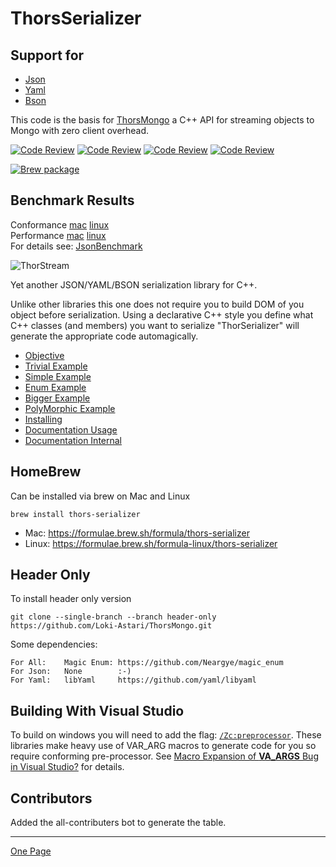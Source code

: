 # ThorsSerializer

## Support for

* [Json](https://www.json.org/json-en.html)
* [Yaml](https://yaml.org/)
* [Bson](http://bsonspec.org/)

This code is the basis for [ThorsMongo](https://github.com/Loki-Astari/ThorsMongo) a C++ API for streaming objects to Mongo with zero client overhead.  


[![Code Review](http://www.zomis.net/codereview/shield/?qid=81920)](http://codereview.stackexchange.com/q/81920/507)
[![Code Review](http://www.zomis.net/codereview/shield/?qid=79281)](http://codereview.stackexchange.com/q/79281/507)
[![Code Review](http://www.zomis.net/codereview/shield/?qid=7567)](http://codereview.stackexchange.com/q/7567/507)
[![Code Review](http://www.zomis.net/codereview/shield/?qid=7536)](http://codereview.stackexchange.com/q/7536/507)

[![Brew package](https://img.shields.io/badge/Brew-package-blueviolet)](https://formulae.brew.sh/formula/thors-serializer)


## Benchmark Results
Conformance [mac](https://LokiAstari.com/Json/Conformance.osx.html) [linux](https://LokiAstari.com/Json/Conformance.linux.html)  
Performance [mac](https://LokiAstari.com/Json/Performance.osx.html) [linux](https://LokiAstari.com/Json/Performance.linux.html)  
For details see: [JsonBenchmark](https://github.com/Loki-Astari/JsonBenchmark)  

![ThorStream](img/stream.jpg)

Yet another JSON/YAML/BSON serialization library for C++.

Unlike other libraries this one does not require you to build DOM of you object before serialization. Using a declarative C++ style you define what C++ classes (and members) you want to serialize "ThorSerializer" will generate the appropriate code automagically.

* [Objective](doc/objective.md)
* [Trivial Example](doc/example0.md)
* [Simple Example](doc/example1.md)
* [Enum Example](doc/exampleE.md)
* [Bigger Example](doc/example2.md)
* [PolyMorphic Example](doc/example3.md)
* [Installing](doc/building.md)
* [Documentation Usage](doc/usage.md)
* [Documentation Internal](https://lokiastari.com/ThorsSerializer/)

## HomeBrew

Can be installed via brew on Mac and Linux

    brew install thors-serializer

* Mac: https://formulae.brew.sh/formula/thors-serializer
* Linux: https://formulae.brew.sh/formula-linux/thors-serializer

## Header Only

To install header only version

    git clone --single-branch --branch header-only https://github.com/Loki-Astari/ThorsMongo.git

Some dependencies:

    For All:    Magic Enum: https://github.com/Neargye/magic_enum
    For Json:   None        :-)
    For Yaml:   libYaml     https://github.com/yaml/libyaml

## Building With Visual Studio

To build on windows you will need to add the flag: [`/Zc:preprocessor`](https://learn.microsoft.com/en-us/cpp/build/reference/zc-preprocessor?view=msvc-170). These libraries make heavy use of VAR_ARG macros to generate code for you so require conforming pre-processor. See [Macro Expansion of __VA_ARGS__ Bug in Visual Studio?](https://stackoverflow.com/questions/78605945/macro-expansion-of-va-args-bug-in-visual-studio) for details.


## Contributors

Added the all-contributers bot to generate the table.


-----

[One Page](doc/full.md)

